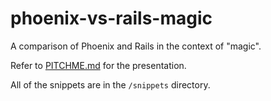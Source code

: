 # phoenix-vs-rails-magic

A comparison of Phoenix and Rails in the context of "magic".

Refer to [PITCHME.md](PITCHME.md) for the presentation.

All of the snippets are in the `/snippets` directory.